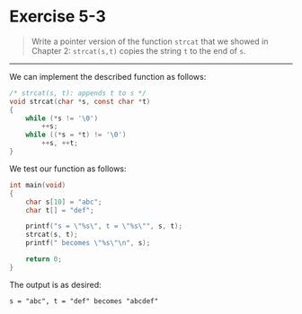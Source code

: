 # Exercise 5-3

> Write a pointer version of the function `strcat` that we showed in Chapter 2:
> `strcat(s,t)` copies the string `t` to the end of `s`.

---

We can implement the described function as follows:
```c
/* strcat(s, t): appends t to s */
void strcat(char *s, const char *t)
{
	while (*s != '\0')
		++s;
	while ((*s = *t) != '\0')
		++s, ++t;
}
```

We test our function as follows:
```c
int main(void)
{
	char s[10] = "abc";
	char t[] = "def";

	printf("s = \"%s\", t = \"%s\"", s, t);
	strcat(s, t);
	printf(" becomes \"%s\"\n", s);

	return 0;
}
```
The output is as desired:
```text
s = "abc", t = "def" becomes "abcdef"
```
